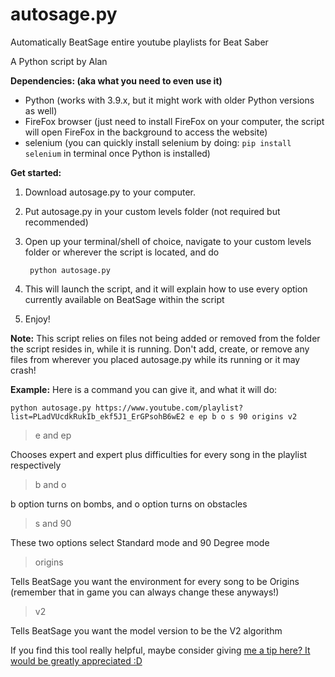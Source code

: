 # autosage.py
Automatically BeatSage entire youtube playlists for Beat Saber

A Python script by Alan

**Dependencies: (aka what you need to even use it)**
- Python (works with 3.9.x, but it might work with older Python versions as well)
- FireFox browser (just need to install FireFox on your computer, the script will open FireFox in the background to access the website)
- selenium (you can quickly install selenium by doing: `pip install selenium` in terminal once Python is installed)

**Get started:**

1. Download autosage.py to your computer.
2. Put autosage.py in your custom levels folder (not required but recommended)
3. Open up your terminal/shell of choice, navigate to your custom levels folder or wherever the script is located, and do 

        python autosage.py
4. This will launch the script, and it will explain how to use every option currently available on BeatSage within the script
5. Enjoy!

**Note:** This script relies on files not being added or removed from the folder the script resides in, while it is running. Don't add, create, or remove any files from wherever you placed autosage.py while its running or it may crash!

**Example:** Here is a command you can give it, and what it will do:

`python autosage.py https://www.youtube.com/playlist?list=PLadVUcdkRukIb_ekf5J1_ErGPsohB6wE2 e ep b o s 90 origins v2`
>e and ep

Chooses expert and expert plus difficulties for every song in the playlist respectively
>b and o

b option turns on bombs, and o option turns on obstacles
>s and 90

These two options select Standard mode and 90 Degree mode
>origins

Tells BeatSage you want the environment for every song to be Origins (remember that in game you can always change these anyways!)
>v2

Tells BeatSage you want the model version to be the V2 algorithm

If you find this tool really helpful, maybe consider giving [me a tip here? It would be greatly appreciated :D](ko-fi.com/epinephrine)
